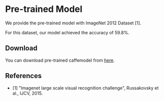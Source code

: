 # Pre-trained Model

We provide the pre-trained model with ImageNet 2012 Dataset [1].

For this dataset, our model achieved the accuracy of 59.8%.

## Download

You can download pre-trained caffemodel from [here](https://www.dropbox.com/s/ufv7kzds58wwp2a/ImageNet_waveletCNN_level4.caffemodel?dl=0).

## References

- [1] "Imagenet large scale visual recognition challenge", Russakovsky et al., IJCV, 2015.
